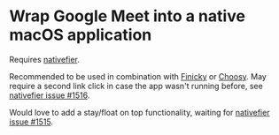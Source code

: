 # Wrap Google Meet into a native macOS application

Requires [nativefier](https://github.com/nativefier/nativefier).

Recommended to be used in combination with [Finicky](https://github.com/johnste/finicky) or [Choosy](https://www.choosyosx.com/). May require a second link click in case the app wasn't running before, see [nativefier issue #1516](https://github.com/nativefier/nativefier/issues/1516).

Would love to add a stay/float on top functionality, waiting for [nativefier issue #1515](https://github.com/nativefier/nativefier/issues/1515).
